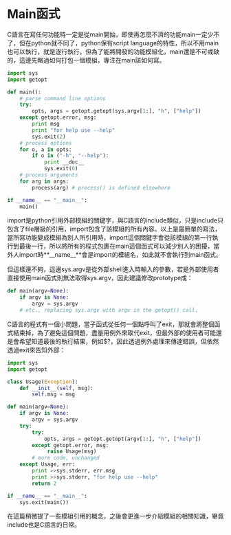 # Main函式

C語言在寫任何功能時一定是從main開始，即使再怎麼不濟的功能main一定少不了，但在python就不同了，python保有script language的特性，所以不用main也可以執行，就是逐行執行，但為了能將開發的功能模組化，main還是不可或缺的，這邊先略過如何打包一個模組，專注在main該如何寫。

```py
import sys
import getopt

def main():
    # parse command line options
    try:
        opts, args = getopt.getopt(sys.argv[1:], "h", ["help"])
    except getopt.error, msg:
        print msg
        print "for help use --help"
        sys.exit(2)
    # process options
    for o, a in opts:
        if o in ("-h", "--help"):
            print __doc__
            sys.exit(0)
    # process arguments
    for arg in args:
        process(arg) # process() is defined elsewhere

if __name__ == "__main__":
    main()
```

import是python引用外部模組的關鍵字，與C語言的include類似，只是include只包含了file層級的引用，import包含了該模組的所有內容。以上是最簡單的寫法，當所寫功能變成模組為別人所引用時，import這個關鍵字會從該模組的第一行執行到最後一行，所以將所有的程式包裹在main這個函式可以減少別人的困擾，當外人import時**\_\_name\_\_**會是import的模組名，如此就不會執行到main函式。

但這樣還不夠，這邊sys.argv是從外部shell進入時輸入的參數，若是外部使用者直接使用main函式則無法取得sys.argv，因此建議修改prototype成：

```py
def main(argv=None):
    if argv is None:
        argv = sys.argv
    # etc., replacing sys.argv with argv in the getopt() call.
```

C語言的程式有一個小問題，當子函式從任何一個點呼叫了exit，那就會將整個函式結束掉，為了避免這個問題，盡量用例外來取代exit，但最外部的使用者可能還是會希望知道最後的執行結果，例如$?，因此透過例外處理來傳達錯誤，但依然透過exit來告知外部：

```py
import sys
import getopt

class Usage(Exception):
    def __init__(self, msg):
        self.msg = msg

def main(argv=None):
    if argv is None:
        argv = sys.argv
    try:
        try:
            opts, args = getopt.getopt(argv[1:], "h", ["help"])
        except getopt.error, msg:
             raise Usage(msg)
        # more code, unchanged
    except Usage, err:
        print >>sys.stderr, err.msg
        print >>sys.stderr, "for help use --help"
        return 2

if __name__ == "__main__":
    sys.exit(main())
```

在這篇稍微提了一些模組引用的概念，之後會更進一步介紹模組的相關知識，畢竟include也是C語言的日常。

